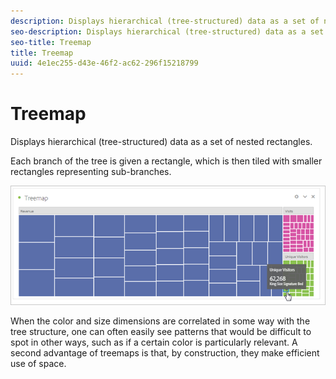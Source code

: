 ```yaml
---
description: Displays hierarchical (tree-structured) data as a set of nested rectangles.
seo-description: Displays hierarchical (tree-structured) data as a set of nested rectangles.
seo-title: Treemap
title: Treemap
uuid: 4e1ec255-d43e-46f2-ac62-296f15218799
---
```


# Treemap

Displays hierarchical (tree-structured) data as a set of nested rectangles.

 Each branch of the tree is given a rectangle, which is then tiled with smaller rectangles representing sub-branches.

![](assets/treemap.png)

When the color and size dimensions are correlated in some way with the tree structure, one can often easily see patterns that would be difficult to spot in other ways, such as if a certain color is particularly relevant. A second advantage of treemaps is that, by construction, they make efficient use of space. 
